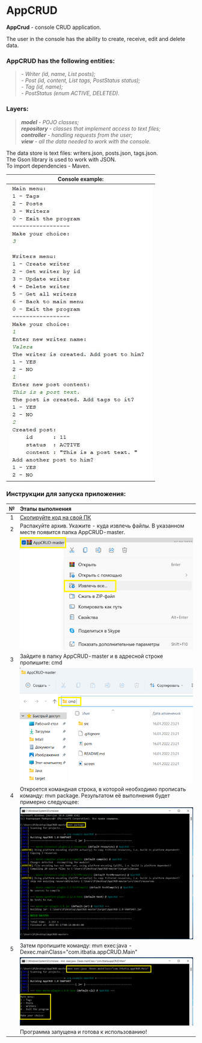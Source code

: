 # AppCRUD

**AppCrud** - console CRUD application.

The user in the console has the ability to create, receive, edit and delete data.

### AppCRUD has the following entities:  
>*- Writer (id, name, List<Post> posts);*  
*- Post (id, content, List<Tag> tags, PostStatus status);*   
*- Tag (id, name);*  
*- PostStatus (enum ACTIVE, DELETED).*

### Layers:     
> ***model*** - *POJO classes;*   
***repository*** - *classes that implement access to text files;*   
***controller*** - *handling requests from the user;*   
***view*** - *all the data needed to work with the console.*   

The data store is text files: writers.json, posts.json, tags.json.  
The Gson library is used to work with JSON.  
To import dependencies - Maven.

| Console example: |
|:----:|
| ![screen](screenshots/screen.jpg) |

### Инструкции для запуска приложения:

| № | Этапы выполнения |
|:----:|:----|
| 1 | [Скопируйте код на свой ПК](https://github.com/itbatia/AppCRUD/archive/refs/heads/master.zip)|
| 2 | Распакуйте архив. Укажите - куда извлечь файлы. В указанном месте появится папка AppCRUD-master. |
|   | ![](screenshots/scr1.jpg)|
| 3 | Зайдите в папку AppCRUD-master и в адресной строке пропишите: cmd |
|   | ![](screenshots/scr2.jpg)|
| 4 | Откроется командная строка, в которой необходимо прописать команду: mvn package. Результатом её выполнения будет примерно следующее:|
|   | ![](screenshots/scr3.jpg)|
| 5 | Затем пропишите команду: mvn exec:java -Dexec.mainClass="com.itbatia.appCRUD.Main" |
|   | ![](screenshots/scr4.jpg)|
|   | Программа запущена и готова к использованию! |
